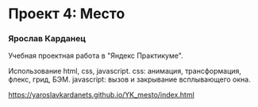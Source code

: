 # Проект 4: Место

### Ярослав Карданец

Учебная проектная работа в "Яндекс Практикуме".

Использование html, css, javascript.
css: анимация, трансформация, флекс, грид, БЭМ.
javascript: вызов и закрывание всплывающего окна.

https://yaroslavkardanets.github.io/YK_mesto/index.html
